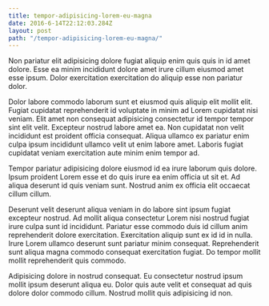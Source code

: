 ```yaml
---
title: tempor-adipisicing-lorem-eu-magna
date: 2016-6-14T22:12:03.284Z
layout: post
path: "/tempor-adipisicing-lorem-eu-magna/"
---
```


Non pariatur elit adipisicing dolore fugiat aliquip enim quis quis in id amet dolore. Esse ea minim incididunt dolore amet irure cillum eiusmod amet esse ipsum. Dolor exercitation exercitation do aliquip esse non pariatur dolor.

Dolor labore commodo laborum sunt et eiusmod quis aliquip elit mollit elit. Fugiat cupidatat reprehenderit id voluptate in minim ad Lorem cupidatat nisi veniam. Elit amet non consequat adipisicing consectetur id tempor tempor sint elit velit. Excepteur nostrud labore amet ea. Non cupidatat non velit incididunt est proident officia consequat. Aliqua ullamco ex pariatur enim culpa ipsum incididunt ullamco velit ut enim labore amet. Laboris fugiat cupidatat veniam exercitation aute minim enim tempor ad.

Tempor pariatur adipisicing dolore eiusmod id ea irure laborum quis dolore. Ipsum proident Lorem esse et do quis irure ea enim officia ut sit et. Ad aliqua deserunt id quis veniam sunt. Nostrud anim ex officia elit occaecat cillum cillum.

Deserunt velit deserunt aliqua veniam in do labore sint ipsum fugiat excepteur nostrud. Ad mollit aliqua consectetur Lorem nisi nostrud fugiat irure culpa sunt id incididunt. Pariatur esse commodo duis id cillum anim reprehenderit dolore exercitation. Exercitation aliquip sunt ex id id in nulla. Irure Lorem ullamco deserunt sunt pariatur minim consequat. Reprehenderit sunt aliqua magna commodo consequat exercitation fugiat. Do tempor mollit mollit reprehenderit quis commodo.

Adipisicing dolore in nostrud consequat. Eu consectetur nostrud ipsum mollit ipsum deserunt aliqua eu. Dolor quis aute velit et consequat ad quis dolore dolor commodo cillum. Nostrud mollit quis adipisicing id non.
